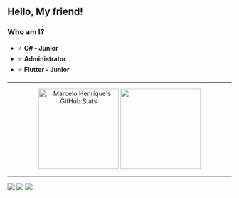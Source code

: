 <h2> Hello, My friend!</h2>

<div>
  <h3>Who am I?</h3>
  <ul >
    <li>⭐ <b>C# - Junior</b></li>
    <li>⭐ <b>Administrator</li></b>
    <li>⭐ <b>Flutter - Junior</li></b>
  </ul>
</div>

<hr>

<div align="center">
  <img height="180em"  alt="Marcelo Henrique's GitHub Stats" src="https://github-readme-stats.vercel.app/api?username=Marcel0Henrique&theme=tokyonight& show_icons=true">
  <img height="180em"  src="https://github-readme-stats.vercel.app/api/top-langs/?username=Marcel0Henrique&layout=compact&langs_count=7&theme=tokyonight"/>
</div>

<hr>

 <div>
    
  <a href="https://www.instagram.com/Marcel0__Henrique/" target="_blank"><img src="https://img.shields.io/badge/-Instagram-%23E4405F?style=for-the-badge&logo=instagram&logoColor=white" target="_blank"></a>
 	  <a href = "mailto:marcelomonteiro1275@gmail.com"><img src="https://img.shields.io/badge/-Gmail-%23333?style=for-the-badge&logo=gmail&logoColor=white" target="_blank"></a>
  <a href="https://www.linkedin.com/in/marcelo-henrique-a6b82b192/" target="_blank"><img src="https://img.shields.io/badge/-LinkedIn-%230077B5?style=for-the-badge&logo=linkedin&logoColor=white" target="_blank"></a> 
 
  </div> 

<!---
Marcel0Henrique/Marcel0Henrique is a ✨ special ✨ repository because its `README.md` (this file) appears on your GitHub profile.
You can click the Preview link to take a look at your changes.
--->
